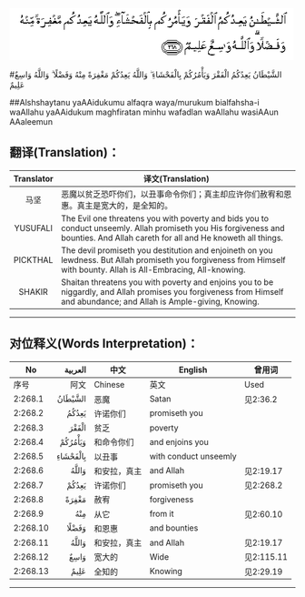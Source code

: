 ![002:268](images/002_268.gif)

#الشَّيْطَانُ يَعِدُكُمُ الْفَقْرَ وَيَأْمُرُكُمْ بِالْفَحْشَاءِ ۖ وَاللَّهُ يَعِدُكُمْ مَغْفِرَةً مِنْهُ وَفَضْلًا ۗ وَاللَّهُ وَاسِعٌ عَلِيمٌ 

##Alshshaytanu yaAAidukumu alfaqra waya/murukum bialfahsha-i waAllahu yaAAidukum maghfiratan minhu wafadlan waAllahu wasiAAun AAaleemun 

## 翻译(Translation)：

| Translator | 译文(Translation)                                            |
| :--------: | ------------------------------------------------------------ |
|    马坚    | 恶魔以贫乏恐吓你们，以丑事命令你们；真主却应许你们赦宥和恩惠。真主是宽大的，是全知的。 |
|  YUSUFALI  | The Evil one threatens you with poverty and bids you to conduct unseemly. Allah promiseth you His forgiveness and bounties. And Allah careth for all and He knoweth all things. |
|  PICKTHAL  | The devil promiseth you destitution and enjoineth on you lewdness. But Allah promiseth you forgiveness from Himself with bounty. Allah is All-Embracing, All-knowing. |
|   SHAKIR   | Shaitan threatens you with poverty and enjoins you to be niggardly, and Allah promises you forgiveness from Himself and abundance; and Allah is Ample-giving, Knowing. |

---

## 对位释义(Words Interpretation)：

| No   | العربية | 中文    | English | 曾用词 |
| ---- | ------: | ------- | ------- | ------ |
| 序号 |    阿文 | Chinese | 英文    | Used   |
| 2:268.1  | الشَّيْطَانُ  | 恶魔         | Satan                 | 见2:36.2   |
| 2:268.2  | يَعِدُكُمُ    | 许诺你们     | promiseth you         |            |
| 2:268.3  | الْفَقْرَ    | 贫乏         | poverty               |            |
| 2:268.4  | وَيَأْمُرُكُمْ  | 和命令你们   | and enjoins you       |            |
| 2:268.5  | بِالْفَحْشَاءِ | 以丑事       | with conduct unseemly |            |
| 2:268.6  | وَاللَّهُ    | 和安拉，真主 | and Allah             | 见2:19.17  |
| 2:268.7  | يَعِدُكُمْ    | 许诺你们     | promiseth you         | 见2:268.2  |
| 2:268.8  | مَغْفِرَةً    | 赦宥         | forgiveness           |            |
| 2:268.9  | مِنْهُ      | 从它         | from it               | 见2:60.10  |
| 2:268.10 | وَفَضْلًا    | 和恩惠       | and bounties          |            |
| 2:268.11 | وَاللَّهُ    | 和安拉，真主 | and Allah             | 见2:19.17  |
| 2:268.12 | وَاسِعٌ     | 宽大的       | Wide                  | 见2:115.11 |
| 2:268.13 | عَلِيمٌ     | 全知的       | Knowing               | 见2:29.19  |

---
